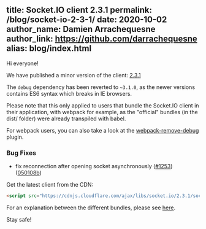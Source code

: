 title: Socket.IO client 2.3.1
permalink: /blog/socket-io-2-3-1/
date: 2020-10-02
author_name: Damien Arrachequesne
author_link: https://github.com/darrachequesne
alias: blog/index.html
---

Hi everyone!

We have published a minor version of the client: [2.3.1](https://github.com/socketio/socket.io-client/releases/tag/2.3.1)

The `debug` dependency has been reverted to `~3.1.0`, as the newer versions contains ES6 syntax which breaks in IE browsers.

Please note that this only applied to users that bundle the Socket.IO client in their application, with webpack for example, as the "official" bundles (in the dist/ folder) were already transpiled with babel.

For webpack users, you can also take a look at the [webpack-remove-debug](https://github.com/johngodley/webpack-remove-debug) plugin.

### Bug Fixes

* fix reconnection after opening socket asynchronously ([#1253](https://github.com/socketio/socket.io-client/issues/1253)) ([050108b](https://github.com/Automattic/socket.io-client/commit/050108b2281effda086b197cf174ee2e8e1aad79))


Get the latest client from the CDN:

```html
<script src="https://cdnjs.cloudflare.com/ajax/libs/socket.io/2.3.1/socket.io.slim.js"></script>
```

For an explanation between the different bundles, please see [here](/docs/client-installation/).

Stay safe!
